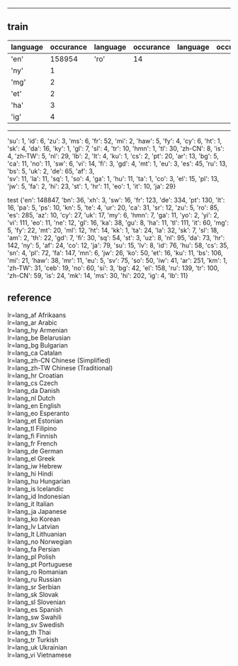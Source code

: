 
****
## train

|language|occurance|language|occurance|language|occurance|language|occurance|   
|--------|---------|--------|---------|--------|---------|--------|---------|
|'en'    | 158954  |'ro'    | 14  |   
|'ny'    |      1  |   
|'mg'    |      2  |   
|'et'    |      2  |
|'ha'    |      3  |
|'ig'    |      4  |

****





'su': 1, 
'id': 6, 
'zu': 3, 
'ms': 6, 
'fr': 52, 
'mi': 2, 
'haw': 5, 
'fy': 4, 
'cy': 6, 
'ht': 1, 
'sk': 4, 
'da': 16, 
'ky': 1, 
'gl': 7, 
'sl': 4, 
'tr': 10, 
'hmn': 1, 
'tl': 30, 
'zh-CN': 8, 
'is': 4, 
'zh-TW': 5, 
'nl': 29, 
'lb': 2, 
'lt': 4, 
'ku': 1, 
'cs': 2, 
'pt': 20, 
'ar': 13, 
'bg': 5, 
'ca': 11, 
'no': 11, 
'sw': 6, 
'vi': 14, 
'fi': 3, 
'gd': 4, 
'mt': 1, 
'eu': 3, 
'es': 45, 
'ru': 13, 
'bs': 5, 
'uk': 2, 
'de': 65, 
'af': 3,  
'sv': 11, 
'la': 11, 
'sq': 1, 
'so': 4, 
'ga': 1, 
'hu': 11, 
'ta': 1, 
'co': 3, 
'el': 15, 
'pl': 13, 
'jw': 5, 
'fa': 2, 
'hi': 23, 
'st': 1, 
'hr': 11, 
'eo': 1, 
'it': 10, 
'ja': 29}

test
{'en': 148847, 
'bn': 36, 
'xh': 3, 
'sw': 16, 
'fr': 123, 
'de': 334, 
'pt': 130, 
'lt': 16, 
'pa': 5, 
'ps': 10, 
'kn': 5, 
'te': 4, 
'ur': 20, 
'ca': 31, 
'sr': 12, 
'zu': 5, 
'ro': 85, 
'es': 285, 
'az': 10, 
'cy': 27, 
'uk': 17, 
'my': 6, 
'hmn': 7, 
'ga': 11, 
'yo': 2, 
'yi': 2, 
'vi': 111, 
'eo': 11, 
'ne': 12, 
'gl': 16, 
'ka': 38, 
'gu': 8, 
'ha': 11, 
'tl': 111, 
'it': 60, 
'mg': 5, 
'fy': 22, 
'mt': 20, 
'ml': 12, 
'ht': 14, 
'kk': 1, 
'ta': 24, 
'la': 32, 
'sk': 7, 
'sl': 18, 
'am': 2, 
'th': 22, 
'gd': 7, 
'fi': 30, 
'sq': 54, 
'st': 3, 
'uz': 8, 
'nl': 95, 
'da': 73, 
'hr': 142, 
'ny': 5, 
'af': 24, 
'co': 12, 
'ja': 79, 
'su': 15, 
'lv': 8, 
'id': 76, 
'hu': 58, 
'cs': 35,
'sn': 4, 
'pl': 72, 
'fa': 147, 
'mn': 6, 
'jw': 26, 
'ko': 50, 
'et': 16,
'ku': 11, 
'bs': 106, 
'mi': 21, 
'haw': 38, 
'mr': 11, 
'eu': 5, 
'sv': 75, 
'so': 50,
 'iw': 41, 
 'ar': 251, 
'km': 1, 
'zh-TW': 31, 
'ceb': 19, 
'no': 60, 
'si': 3, 
'bg': 42, 
'el': 158, 
'ru': 139, 
'tr': 100, 
'zh-CN': 59, 
'is': 24, 
'mk': 14, 
'ms': 30, 
'hi': 202, 
'ig': 4, 
'lb': 11}





## reference
lr=lang_af    Afrikaans  
lr=lang_ar    Arabic  
lr=lang_hy    Armenian  
lr=lang_be    Belarusian  
lr=lang_bg    Bulgarian  
lr=lang_ca    Catalan  
lr=lang_zh-CN Chinese (Simplified)  
lr=lang_zh-TW Chinese (Traditional)  
lr=lang_hr    Croatian  
lr=lang_cs    Czech  
lr=lang_da    Danish  
lr=lang_nl    Dutch  
lr=lang_en    English  
lr=lang_eo    Esperanto  
lr=lang_et    Estonian  
lr=lang_tl    Filipino  
lr=lang_fi    Finnish  
lr=lang_fr    French  
lr=lang_de    German  
lr=lang_el    Greek  
lr=lang_iw    Hebrew  
lr=lang_hi    Hindi  
lr=lang_hu    Hungarian  
lr=lang_is    Icelandic  
lr=lang_id    Indonesian  
lr=lang_it    Italian  
lr=lang_ja    Japanese  
lr=lang_ko    Korean  
lr=lang_lv    Latvian  
lr=lang_lt    Lithuanian  
lr=lang_no    Norwegian  
lr=lang_fa    Persian  
lr=lang_pl    Polish  
lr=lang_pt    Portuguese  
lr=lang_ro    Romanian  
lr=lang_ru    Russian  
lr=lang_sr    Serbian  
lr=lang_sk    Slovak  
lr=lang_sl    Slovenian  
lr=lang_es    Spanish  
lr=lang_sw    Swahili  
lr=lang_sv    Swedish  
lr=lang_th    Thai  
lr=lang_tr    Turkish  
lr=lang_uk    Ukrainian  
lr=lang_vi    Vietnamese  


